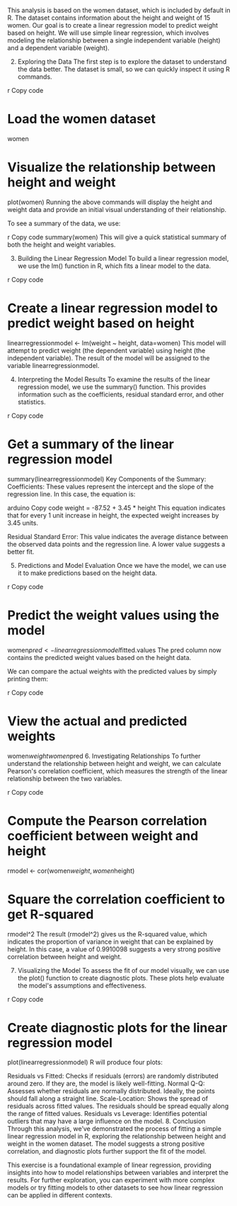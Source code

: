 This analysis is based on the women dataset, which is included by default in R. The dataset contains information about the height and weight of 15 women. Our goal is to create a linear regression model to predict weight based on height. We will use simple linear regression, which involves modeling the relationship between a single independent variable (height) and a dependent variable (weight).

2. Exploring the Data
The first step is to explore the dataset to understand the data better. The dataset is small, so we can quickly inspect it using R commands.

r
Copy code
# Load the women dataset
women

# Visualize the relationship between height and weight
plot(women)
Running the above commands will display the height and weight data and provide an initial visual understanding of their relationship.

To see a summary of the data, we use:

r
Copy code
summary(women)
This will give a quick statistical summary of both the height and weight variables.

3. Building the Linear Regression Model
To build a linear regression model, we use the lm() function in R, which fits a linear model to the data.

r
Copy code
# Create a linear regression model to predict weight based on height
linearregressionmodel <- lm(weight ~ height, data=women)
This model will attempt to predict weight (the dependent variable) using height (the independent variable). The result of the model will be assigned to the variable linearregressionmodel.

4. Interpreting the Model Results
To examine the results of the linear regression model, we use the summary() function. This provides information such as the coefficients, residual standard error, and other statistics.

r
Copy code
# Get a summary of the linear regression model
summary(linearregressionmodel)
Key Components of the Summary:
Coefficients: These values represent the intercept and the slope of the regression line. In this case, the equation is:

arduino
Copy code
weight = -87.52 + 3.45 * height
This equation indicates that for every 1 unit increase in height, the expected weight increases by 3.45 units.

Residual Standard Error: This value indicates the average distance between the observed data points and the regression line. A lower value suggests a better fit.

5. Predictions and Model Evaluation
Once we have the model, we can use it to make predictions based on the height data.

r
Copy code
# Predict the weight values using the model
women$pred <- linearregressionmodel$fitted.values
The pred column now contains the predicted weight values based on the height data.

We can compare the actual weights with the predicted values by simply printing them:

r
Copy code
# View the actual and predicted weights
women$weight
women$pred
6. Investigating Relationships
To further understand the relationship between height and weight, we can calculate Pearson's correlation coefficient, which measures the strength of the linear relationship between the two variables.

r
Copy code
# Compute the Pearson correlation coefficient between weight and height
rmodel <- cor(women$weight, women$height)

# Square the correlation coefficient to get R-squared
rmodel^2
The result (rmodel^2) gives us the R-squared value, which indicates the proportion of variance in weight that can be explained by height. In this case, a value of 0.9910098 suggests a very strong positive correlation between height and weight.

7. Visualizing the Model
To assess the fit of our model visually, we can use the plot() function to create diagnostic plots. These plots help evaluate the model's assumptions and effectiveness.

r
Copy code
# Create diagnostic plots for the linear regression model
plot(linearregressionmodel)
R will produce four plots:

Residuals vs Fitted: Checks if residuals (errors) are randomly distributed around zero. If they are, the model is likely well-fitting.
Normal Q-Q: Assesses whether residuals are normally distributed. Ideally, the points should fall along a straight line.
Scale-Location: Shows the spread of residuals across fitted values. The residuals should be spread equally along the range of fitted values.
Residuals vs Leverage: Identifies potential outliers that may have a large influence on the model.
8. Conclusion
Through this analysis, we’ve demonstrated the process of fitting a simple linear regression model in R, exploring the relationship between height and weight in the women dataset. The model suggests a strong positive correlation, and diagnostic plots further support the fit of the model.

This exercise is a foundational example of linear regression, providing insights into how to model relationships between variables and interpret the results. For further exploration, you can experiment with more complex models or try fitting models to other datasets to see how linear regression can be applied in different contexts.